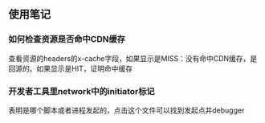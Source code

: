 ## 使用笔记

### 如何检查资源是否命中CDN缓存
查看资源的headers的x-cache字段，如果显示是MISS：没有命中CDN缓存，是回源的。如果显示是HIT，证明命中缓存

### 开发者工具里network中的initiator标记
表明是哪个脚本或者进程发起的，点击这个文件可以找到发起点并debugger